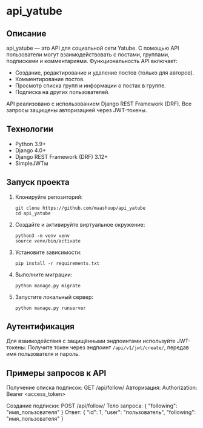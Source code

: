 # api_yatube

## Описание

api_yatube — это API для социальной сети Yatube.
С помощью API пользователи могут взаимодействовать с постами, группами, 
подписками и комментариями. Функциональность API включает:

- Создание, редактирование и удаление постов (только для авторов).
- Комментирование постов.
- Просмотр списка групп и информации о постах в группе.
- Подписка на других пользователей.

API реализовано с использованием Django REST Framework (DRF).
Все запросы защищены авторизацией через JWT-токены.

## Технологии

- Python 3.9+
- Django 4.0+
- Django REST Framework (DRF) 3.12+
- SimpleJWTм

## Запуск проекта

1. Клонируйте репозиторий:
   ```
   git clone https://github.com/maashuup/api_yatube
   cd api_yatube
   ```

2. Создайте и активируйте виртуальное окружение:
   ```
   python3 -m venv venv
   source venv/bin/activate
   ```

3. Установите зависимости:
   ```
   pip install -r requirements.txt
   ```

4. Выполните миграции:
   ```
   python manage.py migrate
   ```

5. Запустите локальный сервер:
   ```
   python manage.py runserver
   ```

## Аутентификация

Для взаимодействия с защищёнными эндпоинтами используйте JWT-токены:
    Получите токен через эндпоинт `/api/v1/jwt/create/`,
    передав имя пользователя и пароль.

## Примеры запросов к API

Получение списка подписок:
GET /api/follow/
Авторизация:
Authorization: Bearer <access_token>

Создание подписки:
POST /api/follow/
Тело запроса:
{
  "following": "имя_пользователя"
}
Ответ:
{
  "id": 1,
  "user": "пользователь",
  "following": "имя_пользователя"
}